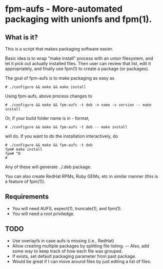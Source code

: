# fpm-aufs - More-automated packaging with unionfs and fpm(1).

## What is it?

This is a script that makes packaging software easier.

Basic idea is to wrap "make install" process with an union
filesystem, and let it pick out actually installed files.
Then user can review that list, edit it appropriately, and
finally use fpm(1) to create a package (or packages).

The goal of fpm-aufs is to make packaging as easy as

    # ./configure && make && make install

Using fpm-aufs, above process changes to

    # ./configure && make && fpm-aufs -t deb -n name -v version -- make install

Or, if your build folder name is in <name>-<version> format,

    # ./configure && make && fpm-aufs -t deb -- make install

will do. If you want to do the installation interactively, do

    # ./configure && make && fpm-aufs -t deb
    fpm# make install
    fpm# ^D
    #

Any of these will generate ../<name>_<version>_<arch>.deb package.

You can also create RedHat RPMs, Ruby GEMs, etc in similar manner (this
is a feature of fpm(1)).

## Requirements
- You will need AUFS, expect(1), truncate(1), and fpm(1).
- You will need a root priviledge.

## TODO
- Use overlayfs in case aufs is missing (i.e., RedHat)
- Allow creating multiple packages by splitting file listing.
-- Also, add some way to keep track of how each file was grouped.
- If exists, set default packaging parameter from past package.
- Would be great if I can move around files by just editing a list of files.
